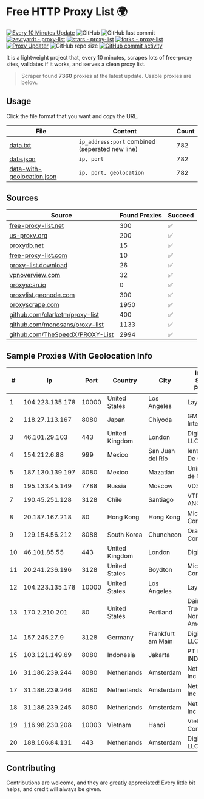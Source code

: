 
# Free HTTP Proxy List 🌍

[![Every 10 Minutes Update](https://github.com/mertguvencli/http-proxy-list/actions/workflows/main.yml/badge.svg?branch=main)](https://github.com/mertguvencli/http-proxy-list/actions/workflows/main.yml)
![GitHub](https://img.shields.io/github/license/mertguvencli/http-proxy-list)
![GitHub last commit](https://img.shields.io/github/last-commit/mertguvencli/http-proxy-list)
[![zevtyardt - proxy-list](https://img.shields.io/static/v1?label=zevtyardt&message=proxy-list&color=blue&logo=github)](https://github.com/zevtyardt/proxy-list "Go to GitHub repo")
[![stars - proxy-list](https://img.shields.io/github/stars/zevtyardt/proxy-list?style=social)](https://github.com/zevtyardt/proxy-list)
[![forks - proxy-list](https://img.shields.io/github/forks/zevtyardt/proxy-list?style=social)](https://github.com/zevtyardt/proxy-list)
[![Proxy Updater](https://github.com/zevtyardt/proxy-list/workflows/Proxy%20Updater/badge.svg)](https://github.com/zevtyardt/proxy-list/actions?query=workflow:"Proxy+Updater")
![GitHub repo size](https://img.shields.io/github/repo-size/zevtyardt/proxy-list)
[![GitHub commit activity](https://img.shields.io/github/commit-activity/m/zevtyardt/proxy-list?logo=commits)](https://github.com/zevtyardt/proxy-list/commits/main)

It is a lightweight project that, every 10 minutes, scrapes lots of free-proxy sites, validates if it works, and serves a clean proxy list.

> Scraper found **7360** proxies at the latest update. Usable proxies are below.

## Usage

Click the file format that you want and copy the URL.

|File|Content|Count|
|----|-------|-----|
|[data.txt](https://raw.githubusercontent.com/mertguvencli/http-proxy-list/main/proxy-list/data.txt)|`ip_address:port` combined (seperated new line)|782|
|[data.json](https://raw.githubusercontent.com/mertguvencli/http-proxy-list/main/proxy-list/data.json)|`ip, port`|782|
|[data-with-geolocation.json](https://raw.githubusercontent.com/mertguvencli/http-proxy-list/main/proxy-list/data-with-geolocation.json)|`ip, port, geolocation`|782|

## Sources

|Source|Found Proxies|Succeed|
|------|-------------|-------|
|[free-proxy-list.net](https://free-proxy-list.net)|300|✅|
|[us-proxy.org](https://www.us-proxy.org)|200|✅|
|[proxydb.net](http://proxydb.net)|15|✅|
|[free-proxy-list.com](https://free-proxy-list.com/?page=&port=&type%5B%5D=http&type%5B%5D=https&up_time=0&search=Search)|10|✅|
|[proxy-list.download](https://www.proxy-list.download/HTTP)|26|✅|
|[vpnoverview.com](https://vpnoverview.com/privacy/anonymous-browsing/free-proxy-servers)|32|✅|
|[proxyscan.io](https://www.proxyscan.io)|0|✅|
|[proxylist.geonode.com](https://proxylist.geonode.com/api/proxy-list?limit=300&page=1&sort_by=lastChecked&sort_type=desc&protocols=http,https)|300|✅|
|[proxyscrape.com](https://api.proxyscrape.com/v2/?request=displayproxies&protocol=http&timeout=10000&country=all&ssl=all&anonymity=all)|1950|✅|
|[github.com/clarketm/proxy-list](https://raw.githubusercontent.com/clarketm/proxy-list/master/proxy-list-raw.txt)|400|✅|
|[github.com/monosans/proxy-list](https://raw.githubusercontent.com/monosans/proxy-list/main/proxies/http.txt)|1133|✅|
|[github.com/TheSpeedX/PROXY-List](https://raw.githubusercontent.com/TheSpeedX/PROXY-List/master/http.txt)|2994|✅|


## Sample Proxies With Geolocation Info

|#|Ip|Port|Country|City|Internet Service Provider|
|-|--|----|-------|----|-------------------------|
|1|104.223.135.178|10000|United States|Los Angeles|LayerHost|
|2|118.27.113.167|8080|Japan|Chiyoda|GMO Internet, Inc.|
|3|46.101.29.103|443|United Kingdom|London|DigitalOcean, LLC|
|4|154.212.6.88|999|Mexico|San Juan del Río|Ientc S De RL De CV|
|5|187.130.139.197|8080|Mexico|Mazatlán|Uninet S.A. de C.V.|
|6|195.133.45.149|7788|Russia|Moscow|VDS|
|7|190.45.251.128|3128|Chile|Santiago|VTR BANDA ANCHA S.A.|
|8|20.187.167.218|80|Hong Kong|Hong Kong|Microsoft Corporation|
|9|129.154.56.212|8088|South Korea|Chuncheon|Oracle Corporation|
|10|46.101.85.55|443|United Kingdom|London|DigitalOcean|
|11|20.241.236.196|3128|United States|Boydton|Microsoft Corporation|
|12|104.223.135.178|10000|United States|Los Angeles|LayerHost|
|13|170.2.210.201|80|United States|Portland|Daimler Trucks of North America LLC|
|14|157.245.27.9|3128|Germany|Frankfurt am Main|DigitalOcean, LLC|
|15|103.121.149.69|8080|Indonesia|Jakarta|PT EMERIO INDONESIA|
|16|31.186.239.244|8080|Netherlands|Amsterdam|NetSkope Inc|
|17|31.186.239.246|8080|Netherlands|Amsterdam|NetSkope Inc|
|18|31.186.239.245|8080|Netherlands|Amsterdam|NetSkope Inc|
|19|116.98.230.208|10003|Vietnam|Hanoi|Viettel Corporation|
|20|188.166.84.131|443|Netherlands|Amsterdam|DigitalOcean, LLC|



## Contributing

Contributions are welcome, and they are greatly appreciated! Every
little bit helps, and credit will always be given.

